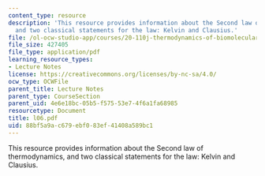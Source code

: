 ```yaml
---
content_type: resource
description: 'This resource provides information about the Second law of thermodynamics,
  and two classical statements for the law: Kelvin and Clausius.'
file: /ol-ocw-studio-app/courses/20-110j-thermodynamics-of-biomolecular-systems-fall-2005/88bf5a9ac679ebf083ef41408a589bc1_l06.pdf
file_size: 427405
file_type: application/pdf
learning_resource_types:
- Lecture Notes
license: https://creativecommons.org/licenses/by-nc-sa/4.0/
ocw_type: OCWFile
parent_title: Lecture Notes
parent_type: CourseSection
parent_uid: 4e6e18bc-05b5-f575-53e7-4f6a1fa68985
resourcetype: Document
title: l06.pdf
uid: 88bf5a9a-c679-ebf0-83ef-41408a589bc1
---
```

This resource provides information about the Second law of thermodynamics, and two classical statements for the law: Kelvin and Clausius.